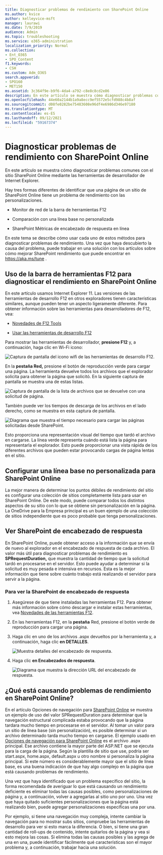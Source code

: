 ```yaml
---
title: Diagnosticar problemas de rendimiento con SharePoint Online
ms.author: kvice
author: kelleyvice-msft
manager: laurawi
ms.date: 7/9/2019
audience: Admin
ms.topic: troubleshooting
ms.service: o365-administration
localization_priority: Normal
ms.collection:
- Ent_O365
- SPO_Content
f1.keywords:
- CSH
ms.custom: Adm_O365
search.appverid:
- SPO160
- MET150
ms.assetid: 3c364f9e-b9f6-4da4-a792-c8e8c8cd2e86
description: En este artículo se muestra cómo diagnosticar problemas comunes con el sitio SharePoint Online mediante las herramientas de desarrollador de Internet Explorer.
ms.openlocfilehash: 44e60a2144b1a9a8ecc9ef5572e5cfd988c4b8af
ms.sourcegitcommit: d08fe0282be75483608e96df4e6986d346e97180
ms.translationtype: MT
ms.contentlocale: es-ES
ms.lasthandoff: 09/12/2021
ms.locfileid: "59167374"
---
```

# <a name="diagnosing-performance-issues-with-sharepoint-online"></a>Diagnosticar problemas de rendimiento con SharePoint Online

En este artículo se muestra cómo diagnosticar problemas comunes con el sitio SharePoint Online mediante las herramientas de desarrollador de Internet Explorer.
  
Hay tres formas diferentes de identificar que una página de un sitio de SharePoint Online tiene un problema de rendimiento con las personalizaciones.
  
- Monitor de red de la barra de herramientas F12

- Comparación con una línea base no personalizada

- SharePoint Métricas de encabezado de respuesta en línea

En este tema se describe cómo usar cada uno de estos métodos para diagnosticar problemas de rendimiento. Una vez que haya descubierto la causa del problema, puede trabajar en una solución con los artículos sobre cómo mejorar SharePoint rendimiento que puede encontrar en https://aka.ms/tune .
  
## <a name="using-the-f12-tool-bar-to-diagnose-performance-in-sharepoint-online"></a>Uso de la barra de herramientas F12 para diagnosticar el rendimiento en SharePoint Online
<a name="F12ToolInfo"> </a>

En este artículo usamos Internet Explorer 11. Las versiones de las herramientas de desarrollo F12 en otros exploradores tienen características similares, aunque pueden tener un aspecto ligeramente diferente. Para obtener información sobre las herramientas para desarrolladores de F12, vea:
  
- [Novedades de F12 Tools](/previous-versions/windows/internet-explorer/ie-developer/dev-guides/bg182632(v=vs.85))

- [Usar las herramientas de desarrollo F12](/previous-versions/windows/internet-explorer/ie-developer/samples/bg182326(v=vs.85))

Para mostrar las herramientas de desarrollador, **presione F12** y, a continuación, haga clic en Wi-Fi icono:
  
![Captura de pantalla del icono wifi de las herramientas de desarrollo F12.](../media/27acacbb-5688-459a-aa2f-5c8c5f17b76e.png)
  
En la **pestaña Red,** presione el botón de reproducción verde para cargar una página. La herramienta devuelve todos los archivos que el explorador solicita para obtener la página que solicitó. En la siguiente captura de pantalla se muestra una de estas listas.
  
![Captura de pantalla de la lista de archivos que se devuelve con una solicitud de página.](../media/247a9422-76da-4b0c-bed3-ce77b05e4560.png)
  
También puede ver los tiempos de descarga de los archivos en el lado derecho, como se muestra en esta captura de pantalla.
  
![Diagrama que muestra el tiempo necesario para cargar las páginas solicitadas desde SharePoint.](../media/d71ad1fa-9018-4fae-82eb-c1838e7db0ff.png)
  
Esto proporciona una representación visual del tiempo que tardó el archivo en cargarse. La línea verde representa cuándo está lista la página para representarla el explorador. Esto puede proporcionar una vista rápida de los diferentes archivos que pueden estar provocando cargas de página lentas en el sitio.
  
## <a name="setting-up-a-non-customized-baseline-for-sharepoint-online"></a>Configurar una línea base no personalizada para SharePoint Online
<a name="F12ToolInfo"> </a>

La mejor manera de determinar los puntos débiles de rendimiento del sitio es configurar una colección de sitios completamente lista para usar en SharePoint Online. De este modo, puede comparar todos los distintos aspectos de su sitio con lo que se obtiene sin personalización en la página. La OneDrive para la Empresa principal es un buen ejemplo de una colección de sitios independiente que es poco probable que tenga personalizaciones.
  
## <a name="viewing-sharepoint-response-header-information"></a>Ver SharePoint de encabezado de respuesta
<a name="F12ToolInfo"> </a>

En SharePoint Online, puede obtener acceso a la información que se envía de nuevo al explorador en el encabezado de respuesta de cada archivo. El valor más útil para diagnosticar problemas de rendimiento es **SPRequestDuration,** que muestra la cantidad de tiempo que la solicitud tardó en procesarse en el servidor. Esto puede ayudar a determinar si la solicitud es muy pesada e intensiva en recursos. Esta es la mejor información que tiene sobre cuánto trabajo está realizando el servidor para servir a la página.

### <a name="to-view-sharepoint-response-header-information"></a>Para ver la SharePoint de encabezado de respuesta
  
1. Asegúrese de que tiene instaladas las herramientas F12. Para obtener más información sobre cómo descargar e instalar estas herramientas, vea [Novedades de las herramientas F12](/previous-versions/windows/internet-explorer/ie-developer/dev-guides/bg182632(v=vs.85)).

2. En las herramientas F12, en la **pestaña** Red, presione el botón verde de reproducción para cargar una página.

3. Haga clic en uno de los archivos .aspx devueltos por la herramienta y, a continuación, haga clic **en DETALLES**.

    ![Muestra detalles del encabezado de respuesta.](../media/1f8a044a-caf8-4613-be2b-7e064141ac8a.png)
  
4. Haga clic **en Encabezados de respuesta**.

    ![Diagrama que muestra la dirección URL del encabezado de respuesta.](../media/efc7076e-447e-447e-882a-ae3aa721e2c3.png)
  
## <a name="whats-causing-performance-issues-in-sharepoint-online"></a>¿Qué está causando problemas de rendimiento en SharePoint Online?
<a name="F12ToolInfo"> </a>

En el artículo Opciones de navegación para [SharePoint Online](navigation-options-for-sharepoint-online.md) se muestra un ejemplo de uso del valor SPRequestDuration para determinar que la navegación estructural complicada estaba provocando que la página tardara mucho tiempo en procesarse en el servidor. Al tomar un valor para un sitio de línea base (sin personalización), es posible determinar si un archivo determinado tarda mucho tiempo en cargarse. El ejemplo usado en [Opciones de navegación para SharePoint Online](navigation-options-for-sharepoint-online.md) es el archivo .aspx principal. Ese archivo contiene la mayor parte del ASP.NET que se ejecuta para la carga de la página. Según la plantilla de sitio que use, podría ser start.aspx, home.aspx, default.aspx u otro nombre si personaliza la página principal. Si este número es considerablemente mayor que el sitio de línea base, es una buena indicación de que hay algo complejo en la página que está causando problemas de rendimiento.
  
Una vez que haya identificado que un problema específico del sitio, la forma recomendada de averiguar lo que está causando un rendimiento deficiente es eliminar todas las causas posibles, como personalizaciones de página y, a continuación, volver a agregarlas al sitio uno por uno. Una vez que haya quitado suficientes personalizaciones que la página está realizando bien, puede agregar personalizaciones específicas una por una.
  
Por ejemplo, si tiene una navegación muy compleja, intente cambiar la navegación para no mostrar subs sitios, compruebe las herramientas de desarrollo para ver si esto marca la diferencia. O bien, si tiene una gran cantidad de roll-ups de contenido, intente quitarlos de la página y vea si esto mejora las cosas. Si elimina todas las causas posibles y las agrega de una en una, puede identificar fácilmente qué características son el mayor problema y, a continuación, trabajar hacia una solución.